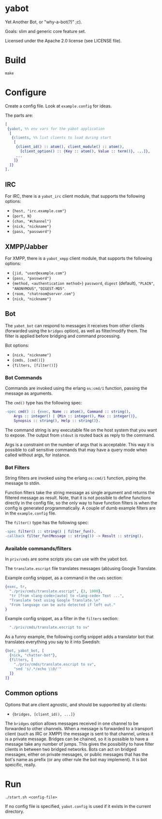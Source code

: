 yabot
=====

Yet Another Bot, or "why-a-bot(?)" ;c).

Goals: slim and generic core feature set.

Licensed under the Apache 2.0 license (see LICENSE file).


Build
=====

```
make
```


Configure
=========

Create a config file. Look at `example.config` for ideas.

The parts are:

```erlang
[
 {yabot, %% env vars for the yabot application
  [
   {clients, %% list clients to load during start
    [
     {client_id() :: atom(), client_module() :: atom(),
       [client_option() :: {Key :: atom(), Value :: term()}, ...]},
     ...
    ]}
  ]}
].
```


IRC
---

For IRC, there is a `yabot_irc` client module, that supports the following options:
- `{host, "irc.example.com"}`
- `{port, N}`
- `{chan, "#channel"}`
- `{nick, "nickname"}`
- `{pass, "password"}`


XMPP/Jabber
-----------

For XMPP, there is a `yabot_xmpp` client module, that supports the following options:
- `{jid, "user@example.com"}`
- `{pass, "password"}`
- `{method, <authentication method>}` `password`, `digest` (default), `"PLAIN"`, `"ANONYMOUS"`, `"DIGEST-MD5"`.
- `{room, "chatroom@server.com"}`
- `{nick, "nickname"}`


Bot
---

The `yabot_bot` can respond to messages it receives from other clients (forwarded using the `bridges` option),
as well as filter/modify them. The filter is applied before bridging and command processing.

Bot options:
- `{nick, "nickname"}`
- `{cmds, [cmd()]}`
- `{filters, [filter()]}`

### Bot Commands

Commands are invoked using the erlang `os:cmd/1` function, passing the message as arguments.

The `cmd()` type has the following spec:

```erlang
-spec cmd() :: {exec, Name :: atom(), Command :: string(), 
    Args :: integer() | {Min :: integer(), Max :: integer()},
    Synopsis :: string(), Help :: string()}.
```

The command string is any executable file on the host system that you want to expose. The output from `stdout` is
routed back as reply to the command.

Args is a constraint on the number of args that is acceptable. This way it is possible to call sensitive commands
that may have a query mode when called without args, for instance.

### Bot Filters

String filters are invoked using the erlang `os:cmd/1` function, piping the message to stdin.

Function filters take the string message as single argument and returns the filtered message as result.
Note, that it is not possible to define functions directly in the config file, so the only way to have function filters
is when the config is generated programmatically.
A couple of dumb example filters are in the `example.config` file.

The `filter()` type has the following spec:

```erlang
-spec filter() :: string() | filter_fun().
-callback filter_fun(Message :: string()) -> Result :: string().
```

### Available commands/filters

In `priv/cmds` are some scripts you can use with the yabot bot.

The `translate.escript` file translates messages (ab)using Google Translate.

Example config snippet, as a command in the `cmds` section:
```erlang
{exec, tr, 
  "./priv/cmds/translate.escript", {3, 1000},
  "tr [from <lang-code>|auto] to <lang-code> Text ...",
  "Translate text using Google Translate.\n"
  "From language can be auto detected if left out."
}
```

Example config snippet, as a filter in the `filters` section:
```erlang
  "./priv/cmds/translate.escript to sv"
```

As a funny example, the following config snippet adds a translator bot that translates everything you say to it into Swedish:

```erlang
{bot, yabot_bot, [
  {nick, "chatter-bot"},
  {filters, [
    "./priv/cmds/translate.escript to sv",
    "sed 's/.*/echo \\0/'"
  ]}
]}
```


Common options
--------------

Options that are client agnostic, and should be supported by all clients:

- `{bridges, [client_id(), ...]}`

The `bridges` option allows messages received in one channel to be forwarded to other channels.
When a message is forwarded to a transport client (such as IRC or XMPP) the message is sent to that channel,
unless it is a private message. Bridges can be chained, so it is possible to have a message take any number
of jumps. This gives the possibility to have filter clients in between two bridged networks.
Bots can act on bridged messages, either on private messages, or public messages that has the bot's name as prefix
(or any other rule the bot may implement). It is bot speicific, really.


Run
===

```
./start.sh <config-file>
```

If no config file is specified, `yabot.config` is used if it exists in the current directory.

